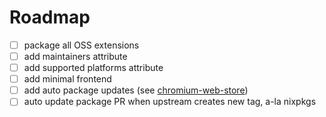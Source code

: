 # Roadmap

- [ ] package all OSS extensions
- [ ] add maintainers attribute
- [ ] add supported platforms attribute
- [ ] add minimal frontend
- [ ] add auto package updates (see [chromium-web-store](https://github.com/NeverDecaf/chromium-web-store?tab=readme-ov-file#if-you-are-a-chrome-extension-developer))
- [ ] auto update package PR when upstream creates new tag, a-la nixpkgs

